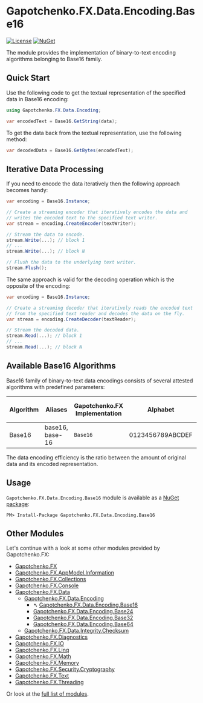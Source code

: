 ﻿# Gapotchenko.FX.Data.Encoding.Base16
[![License](https://img.shields.io/badge/license-MIT-green.svg)](../../../../LICENSE)
[![NuGet](https://img.shields.io/nuget/v/Gapotchenko.FX.Data.Encoding.Base16.svg)](https://www.nuget.org/packages/Gapotchenko.FX.Data.Encoding.Base16)

The module provides the implementation of binary-to-text encoding algorithms belonging to Base16 family.

## Quick Start

Use the following code to get the textual representation of the specified data in Base16 encoding:

``` c#
using Gapotchenko.FX.Data.Encoding;

var encodedText = Base16.GetString(data);
```

To get the data back from the textual representation, use the following method:

``` c#
var decodedData = Base16.GetBytes(encodedText);
```

## Iterative Data Processing

If you need to encode the data iteratively then the following approach becomes handy:

``` c#
var encoding = Base16.Instance;

// Create a streaming encoder that iteratively encodes the data and
// writes the encoded text to the specified text writer.
var stream = encoding.CreateEncoder(textWriter);

// Stream the data to encode.
stream.Write(...); // block 1
// ...
stream.Write(...); // block N

// Flush the data to the underlying text writer.
stream.Flush();
```

The same approach is valid for the decoding operation which is the opposite of the encoding:

``` c#
var encoding = Base16.Instance;

// Create a streaming decoder that iteratively reads the encoded text
// from the specified text reader and decodes the data on the fly.
var stream = encoding.CreateDecoder(textReader);

// Stream the decoded data.
stream.Read(...); // block 1
// ...
stream.Read(...); // block N
```

## Available Base16 Algorithms

Base16 family of binary-to-text data encodings consists of several attested algorithms with predefined parameters:

| Algorithm | Aliases | Gapotchenko.FX Implementation | Alphabet | Case-Sensitive | Data Encoding Efficiency |
| --------- | ------- | -------- | -------- | -------- | -------- | 
| Base16 | base16, base-16 | `Base16` | 0123456789ABCDEF | No | 0.5 |

The data encoding efficiency is the ratio between the amount of original data and its encoded representation.

## Usage

`Gapotchenko.FX.Data.Encoding.Base16` module is available as a [NuGet package](https://nuget.org/packages/Gapotchenko.FX.Data.Encoding.Base16):

```
PM> Install-Package Gapotchenko.FX.Data.Encoding.Base16
```

## Other Modules

Let's continue with a look at some other modules provided by Gapotchenko.FX:

- [Gapotchenko.FX](../../../Gapotchenko.FX)
- [Gapotchenko.FX.AppModel.Information](../../../Gapotchenko.FX.AppModel.Information)
- [Gapotchenko.FX.Collections](../../../Gapotchenko.FX.Collections)
- [Gapotchenko.FX.Console](../../../Gapotchenko.FX.Console)
- [Gapotchenko.FX.Data](../Gapotchenko.FX.Data.Encoding)
  - [Gapotchenko.FX.Data.Encoding](../Gapotchenko.FX.Data.Encoding)
    - &#x27B4; [Gapotchenko.FX.Data.Encoding.Base16](../Gapotchenko.FX.Data.Encoding.Base16)
    - [Gapotchenko.FX.Data.Encoding.Base24](../Gapotchenko.FX.Data.Encoding.Base24)
    - [Gapotchenko.FX.Data.Encoding.Base32](../Gapotchenko.FX.Data.Encoding.Base32)
    - [Gapotchenko.FX.Data.Encoding.Base64](../Gapotchenko.FX.Data.Encoding.Base64)
  - [Gapotchenko.FX.Data.Integrity.Checksum](../../Integrity/Checksum/Gapotchenko.FX.Data.Integrity.Checksum)
- [Gapotchenko.FX.Diagnostics](../../../Gapotchenko.FX.Diagnostics.CommandLine)
- [Gapotchenko.FX.IO](../../../Gapotchenko.FX.IO)
- [Gapotchenko.FX.Linq](../../../Gapotchenko.FX.Linq)
- [Gapotchenko.FX.Math](../../../Gapotchenko.FX.Math)
- [Gapotchenko.FX.Memory](../../../Gapotchenko.FX.Memory)
- [Gapotchenko.FX.Security.Cryptography](../../../Security/Cryptography/Gapotchenko.FX.Security.Cryptography)
- [Gapotchenko.FX.Text](../../../Gapotchenko.FX.Text)
- [Gapotchenko.FX.Threading](../../../Gapotchenko.FX.Threading)

Or look at the [full list of modules](../../..#available-modules).

